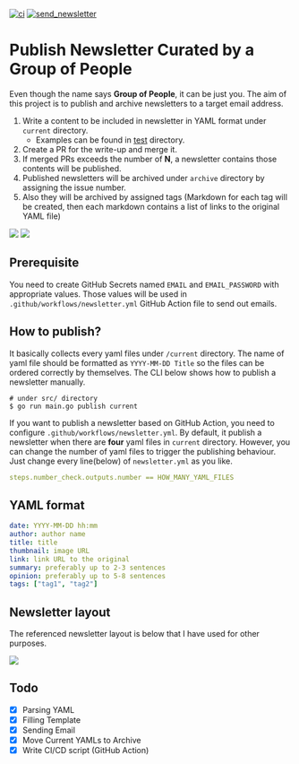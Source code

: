 [![ci](https://github.com/codingpot/newsletter_awesome_articles/actions/workflows/ci.yml/badge.svg?branch=main)](https://github.com/codingpot/newsletter_awesome_articles/actions/workflows/ci.yml) [![send_newsletter](https://github.com/codingpot/newsletter_awesome_articles/actions/workflows/newsletter.yml/badge.svg)](https://github.com/codingpot/newsletter_awesome_articles/actions/workflows/newsletter.yml)

# Publish Newsletter Curated by a Group of People

Even though the name says **Group of People**, it can be just you. The aim of this project is to publish and archive newsletters to a target email address.

1. Write a content to be included in newsletter in YAML format under `current` directory.
   - Examples can be found in [test](https://github.com/codingpot/newsletter_awesome_articles/tree/main/test) directory.
2. Create a PR for the write-up and merge it.
3. If merged PRs exceeds the number of **N**, a newsletter contains those contents will be published.
4. Published newsletters will be archived under `archive` directory by assigning the issue number.
5. Also they will be archived by assigned tags (Markdown for each tag will be created, then each markdown contains a list of links to the original YAML file)

![](https://i.ibb.co/2WT5H4P/flow1.png)
![](https://i.ibb.co/Tcr8RFL/flow2.png)

## Prerequisite

You need to create GitHub Secrets named `EMAIL` and `EMAIL_PASSWORD` with appropriate values. Those values will be used in `.github/workflows/newsletter.yml` GitHub Action file to send out emails.

## How to publish?

It basically collects every yaml files under `/current` directory. The name of yaml file should be formatted as `YYYY-MM-DD Title` so the files can be ordered correctly by themselves. The CLI below shows how to publish a newsletter manually.

```shell
# under src/ directory
$ go run main.go publish current
```

If you want to publish a newsletter based on GitHub Action, you need to configure `.github/workflows/newsletter.yml`. By default, it publish a newsletter when there are **four** yaml files in `current` directory. However, you can change the number of yaml files to trigger the publishing behaviour. Just change every line(below) of `newsletter.yml` as you like.

```yml
steps.number_check.outputs.number == HOW_MANY_YAML_FILES
```

## YAML format

```yaml
date: YYYY-MM-DD hh:mm
author: author name
title: title
thumbnail: image URL
link: link URL to the original
summary: preferably up to 2-3 sentences
opinion: preferably up to 5-8 sentences
tags: ["tag1", "tag2"]
```

## Newsletter layout

The referenced newsletter layout is below that I have used for other purposes.

![](https://i.ibb.co/NLN2Lhq/Screen-Shot-2022-01-23-at-10-57-12-PM.png)

## Todo

- [x] Parsing YAML
- [x] Filling Template
- [x] Sending Email
- [x] Move Current YAMLs to Archive
- [x] Write CI/CD script (GitHub Action)

